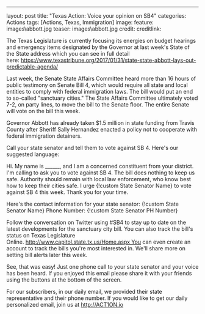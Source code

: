 ---
layout: post
title: "Texas Action: Voice your opinion on SB4"
categories: Actions
tags: [Actions, Texas, Immigration]
image:
  feature: images\abbott.jpg
  teaser: images\abbott.jpg
  credit:
  creditlink:

The Texas Legislature is currently focusing its energies on budget hearings and emergency items designated by the Governor at last week's State of the State address which you can see in full detail here: https://www.texastribune.org/2017/01/31/state-state-abbott-lays-out-predictable-agenda/

Last week, the Senate State Affairs Committee heard more than 16 hours of public testimony on Senate Bill 4, which would require all state and local entities to comply with federal immigration laws. The bill would put an end to so-called "sanctuary cities." The State Affairs Committee ultimately voted 7-2, on party lines, to move the bill to the Senate floor. The entire Senate will vote on the bill this week.

Governor Abbott has already taken $1.5 million in state funding from Travis County after Sheriff Sally Hernandez enacted a policy not to cooperate with federal immigration detainers.

Call your state senator and tell them to vote against SB 4. Here's our suggested language:

Hi. My name is ______, and I am a concerned constituent from your district. I'm calling to ask you to vote against SB 4. The bill does nothing to keep us safe. Authority should remain with local law enforcement, who know best how to keep their cities safe. I urge {!custom State Senator Name} to vote against SB 4 this week. Thank you for your time.

Here's the contact information for your state senator: {!custom State Senator Name} Phone Number: {!custom State Senator PH Number}

Follow the conversation on Twitter using #SB4 to stay up to date on the latest developments for the sanctuary city bill. You can also track the bill's status on Texas Legislature Online. http://www.capitol.state.tx.us/Home.aspx You can even create an account to track the bills you're most interested in. We'll share more on setting bill alerts later this week.

See, that was easy! Just one phone call to your state senator and your voice has been heard. If you enjoyed this email please share it with your friends using the buttons at the bottom of the screen.

For our subscribers, in our daily email, we provided their state representative and their phone number. If you would like to get our daily personalized email, join us at http://ACT1ON.io
